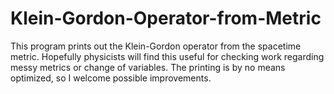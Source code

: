 # Klein-Gordon-Operator-from-Metric
This program prints out the Klein-Gordon operator from the spacetime metric. Hopefully physicists will find this useful for checking work regarding messy metrics or change of variables. The printing is by no means optimized, so I welcome possible improvements.
